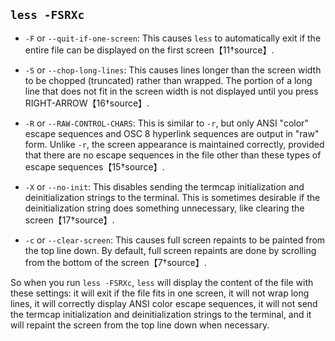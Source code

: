 ## `less -FSRXc`

- `-F` or `--quit-if-one-screen`: This causes `less` to automatically exit if the entire file can be displayed on the first screen【11†source】.

- `-S` or `--chop-long-lines`: This causes lines longer than the screen width to be chopped (truncated) rather than wrapped. The portion of a long line that does not fit in the screen width is not displayed until you press RIGHT-ARROW【16†source】.

- `-R` or `--RAW-CONTROL-CHARS`: This is similar to `-r`, but only ANSI "color" escape sequences and OSC 8 hyperlink sequences are output in "raw" form. Unlike `-r`, the screen appearance is maintained correctly, provided that there are no escape sequences in the file other than these types of escape sequences【15†source】.

- `-X` or `--no-init`: This disables sending the termcap initialization and deinitialization strings to the terminal. This is sometimes desirable if the deinitialization string does something unnecessary, like clearing the screen【17†source】.

- `-c` or `--clear-screen`: This causes full screen repaints to be painted from the top line down. By default, full screen repaints are done by scrolling from the bottom of the screen【7†source】.

So when you run `less -FSRXc`, `less` will display the content of the file with these settings: it will exit if the file fits in one screen, it will not wrap long lines, it will correctly display ANSI color escape sequences, it will not send the termcap initialization and deinitialization strings to the terminal, and it will repaint the screen from the top line down when necessary.
